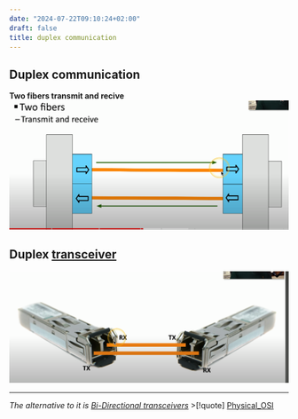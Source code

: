 ```yaml
---
date: "2024-07-22T09:10:24+02:00"
draft: false
title: duplex communication
---
```


## Duplex communication

**Two fibers transmit and recive**
![DuplexCommunication_visual.png](/static/DuplexCommunication_visual.png)
## Duplex [transceiver](/Network/Phisicall/transceiver)
![Duplex_Transcivers_visual.png](/static/Duplex_Transcivers_visual.png)

------------------------------------------------------------------------

*The alternative to it is [Bi-Directional
transceivers](/Network/Phisicall/Bi-Directional_transceivers)*
\>\[!quote\] [Physical_OSI](/Network/Ref_OSI/Physical_OSI)
